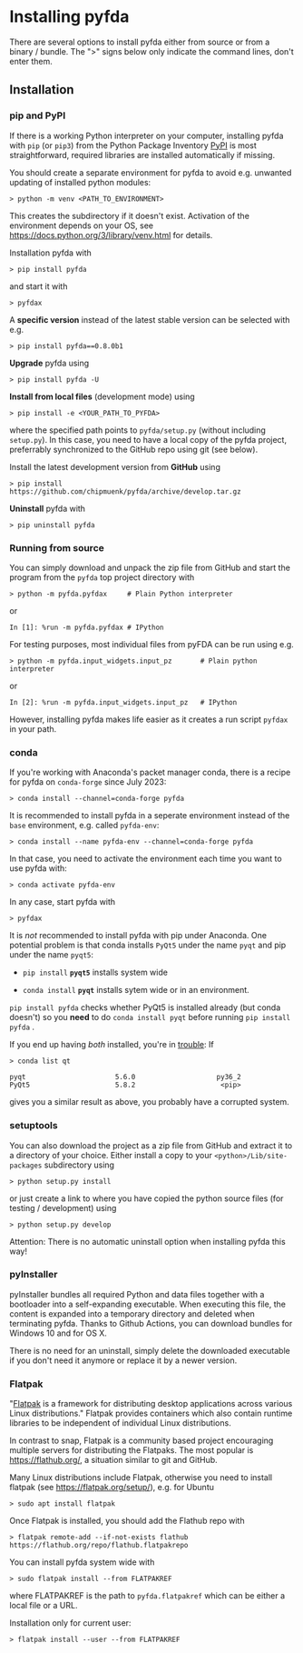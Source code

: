 # Installing pyfda

There are several options to install pyfda either from source or from a binary / 
bundle. The ">" signs below only indicate the command lines, don't enter them.

## Installation
### pip and PyPI
If there is a working Python interpreter on your computer, installing pyfda with `pip` (or `pip3`) from the Python Package Inventory [PyPI](https://pypi.org) is most straightforward, required libraries are installed automatically if missing. 

You should create a separate environment for pyfda to avoid e.g. unwanted updating of installed python modules:

    > python -m venv <PATH_TO_ENVIRONMENT>

This creates the subdirectory if it doesn't exist. Activation of the environment depends on your OS, see https://docs.python.org/3/library/venv.html for details.

Installation pyfda with

    > pip install pyfda

and start it with

    > pyfdax
    
A **specific version** instead of the latest stable version can be selected with e.g.

    > pip install pyfda==0.8.0b1

**Upgrade** pyfda using

    > pip install pyfda -U
	
**Install from local files** (development mode) using

    > pip install -e <YOUR_PATH_TO_PYFDA>
	
where the specified path points to `pyfda/setup.py` (without including `setup.py`).
In this case, you need to have a local copy of the pyfda project, preferrably 
synchronized to the GitHub repo using git (see below).

Install the latest development version from **GitHub** using

    > pip install https://github.com/chipmuenk/pyfda/archive/develop.tar.gz
    
**Uninstall** pyfda with

    > pip uninstall pyfda

### Running from source
You can simply download and unpack the zip file from GitHub and start the program 
from the `pyfda` top project directory with

    > python -m pyfda.pyfdax     # Plain Python interpreter 

or
    
    In [1]: %run -m pyfda.pyfdax # IPython
    
For testing purposes, most individual files from pyFDA can be run using e.g.

    > python -m pyfda.input_widgets.input_pz       # Plain python interpreter

or
    
    In [2]: %run -m pyfda.input_widgets.input_pz   # IPython 
    
However, installing pyfda makes life easier as it creates a run script `pyfdax`
in your path.

### conda
If you're working with Anaconda's packet manager conda, there is a recipe for pyfda on `conda-forge` since July 2023:

    > conda install --channel=conda-forge pyfda

It is recommended to install pyfda in a seperate environment instead of the `base` environment, e.g. called `pyfda-env`:

    > conda install --name pyfda-env --channel=conda-forge pyfda

In that case, you need to activate the environment each time you want to use pyfda with:

    > conda activate pyfda-env

In any case, start pyfda with

    > pyfdax

It is *not* recommended to install pyfda with pip under Anaconda. One potential 
problem is that conda installs `PyQt5` under the name `pyqt` and pip under the name `pyqt5`:

- `pip install` **`pyqt5`** installs system wide

- `conda install` **`pyqt`** installs sytem wide or in an environment.

`pip install pyfda` checks whether PyQt5 is installed already (but conda doesn't) 
so you **need** to do `conda install pyqt` before running `pip install pyfda` .

If you end up having *both* installed, you're in 
[trouble](https://github.com/ContinuumIO/anaconda-issues/issues/1554): If

    > conda list qt

    pyqt                      5.6.0                    py36_2
    PyQt5                     5.8.2                     <pip>
    
gives you a similar result as above, you probably have a corrupted system. 

### setuptools   
You can also download the project as a zip file from GitHub and extract it to 
a directory of your choice. Either install a copy to your `<python>/Lib/site-packages` 
subdirectory using

    > python setup.py install

or just create a link to where you have copied the python source files (for testing
 / development) using

    > python setup.py develop
    
Attention: There is no automatic uninstall option when installing pyfda this way!
    
### pyInstaller
pyInstaller bundles all required Python and data files together with a bootloader
into a self-expanding executable. When executing this file, the content is expanded
into a temporary directory and deleted when terminating pyfda. Thanks to Github Actions, you can download bundles for Windows 10 and for OS X.

There is no need for an uninstall, simply delete the downloaded executable if you don't need it anymore or replace it by a newer version.

### Flatpak
"[Flatpak](https://flatpak.org/) is a framework for distributing desktop applications across various Linux distributions." 
Flatpak provides containers which also contain runtime libraries to be independent of individual Linux distributions. 

In contrast to snap, Flatpak is a community based project encouraging multiple servers
for distributing the Flatpaks. The most popular is <https://flathub.org/>, a situation
similar to git and GitHub.

Many Linux distributions include Flatpak, otherwise you need to install flatpak (see
<https://flatpak.org/setup/>), e.g. for Ubuntu

    > sudo apt install flatpak
    
Once Flatpak is installed, you should add the Flathub repo with

    > flatpak remote-add --if-not-exists flathub https://flathub.org/repo/flathub.flatpakrepo
    
You can install pyfda system wide with

    > sudo flatpak install --from FLATPAKREF
    
where FLATPAKREF is the path to `pyfda.flatpakref` which can be either a local file
or a URL.

Installation only for current user:

    > flatpak install --user --from FLATPAKREF 
